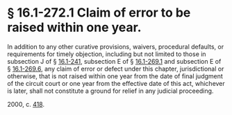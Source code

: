 # § 16.1-272.1 Claim of error to be raised within one year.

<p>In addition to any other curative provisions, waivers, procedural defaults, or requirements for timely objection, including but not limited to those in subsection J of § <a href='http://law.lis.virginia.gov/vacode/16.1-241/'>16.1-241</a>, subsection E of § <a href='http://law.lis.virginia.gov/vacode/16.1-269.1/'>16.1-269.1</a> and subsection E of § <a href='http://law.lis.virginia.gov/vacode/16.1-269.6/'>16.1-269.6</a>, any claim of error or defect under this chapter, jurisdictional or otherwise, that is not raised within one year from the date of final judgment of the circuit court or one year from the effective date of this act, whichever is later, shall not constitute a ground for relief in any judicial proceeding.</p><p>2000, c. <a href='http://lis.virginia.gov/cgi-bin/legp604.exe?001+ful+CHAP0418'>418</a>.</p>